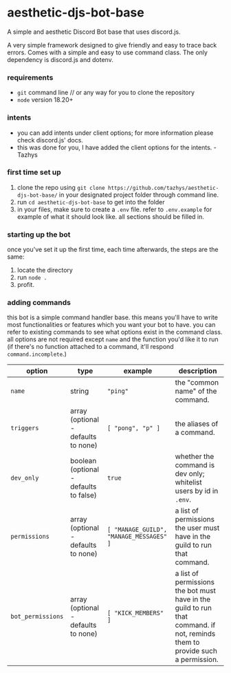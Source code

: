 # aesthetic-djs-bot-base

A simple and aesthetic Discord Bot base that uses discord.js.

A very simple framework designed to give friendly and easy to trace back errors. Comes with a simple and easy to use command class. The only dependency is discord.js and dotenv.

### requirements

- `git` command line // or any way for you to clone the repository
- `node` version 18.20+

### intents

- you can add intents under client options; for more information please check discord.js' docs.
- this was done for you, I have added the client options for the intents. - Tazhys

### first time set up

1. clone the repo using `git clone https://github.com/tazhys/aesthetic-djs-bot-base/` in your designated project folder through command line.
2. run `cd aesthetic-djs-bot-base` to get into the folder
3. in your files, make sure to create a `.env` file. refer to `.env.example` for example of what it should look like. all sections should be filled in.

### starting up the bot

once you've set it up the first time, each time afterwards, the steps are the same:

1. locate the directory
2. run `node .`
3. profit.

### adding commands

this bot is a simple command handler base. this means you'll have to write most functionalities or features which you want your bot to have.
you can refer to existing commands to see what options exist in the command class. all options are not required except `name` and the function you'd like it to run (if there's no function attached to a command, it'll respond `command.incomplete`.)

| option            | type                                   | example                                 | description                                                                                                                  |
| ----------------- | -------------------------------------- | --------------------------------------- | ---------------------------------------------------------------------------------------------------------------------------- |
| `name`            | string                                 | `"ping"`                                | the "common name" of the command.                                                                                            |
| `triggers`        | array (optional - defaults to none)    | `[ "pong", "p" ]`                       | the aliases of a command.                                                                                                    |
| `dev_only`        | boolean (optional - defaults to false) | `true`                                  | whether the command is dev only; whitelist users by id in `.env`.                                                            |
| `permissions`     | array (optional - defaults to none)    | `[ "MANAGE_GUILD", "MANAGE_MESSAGES" ]` | a list of permissions the user must have in the guild to run that command.                                                   |
| `bot_permissions` | array (optional - defaults to none)    | `[ "KICK_MEMBERS" ]`                    | a list of permissions the bot must have in the guild to run that command. if not, reminds them to provide such a permission. |
